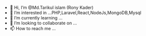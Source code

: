 - 👋 Hi, I’m @Md.Tarikul islam (Rony Kader)
- 👀 I’m interested in ...PHP,Laravel,React,NodeJs,MongoDB,Mysql
- 🌱 I’m currently learning ...
- 💞️ I’m looking to collaborate on ...
- 📫 How to reach me ...

<!---
RonyKader/RonyKader is a ✨ special ✨ repository because its `README.md` (this file) appears on your GitHub profile.
You can click the Preview link to take a look at your changes.
--->
